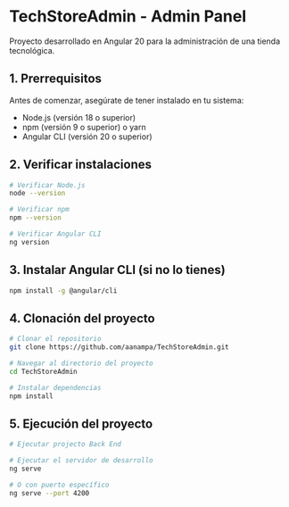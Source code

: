 # TechStoreAdmin - Admin Panel

Proyecto desarrollado en Angular 20 para la administración de una tienda tecnológica.

## 1. Prerrequisitos

Antes de comenzar, asegúrate de tener instalado en tu sistema:
- Node.js (versión 18 o superior)
- npm (versión 9 o superior) o yarn
- Angular CLI (versión 20 o superior)


## 2. Verificar instalaciones
```bash
# Verificar Node.js
node --version

# Verificar npm
npm --version

# Verificar Angular CLI
ng version
```

## 3. Instalar Angular CLI (si no lo tienes)

```bash
npm install -g @angular/cli
```
## 4. Clonación del proyecto

```bash
# Clonar el repositorio
git clone https://github.com/aanampa/TechStoreAdmin.git

# Navegar al directorio del proyecto
cd TechStoreAdmin

# Instalar dependencias
npm install
```
## 5. Ejecución del proyecto

```bash
# Ejecutar projecto Back End

# Ejecutar el servidor de desarrollo
ng serve

# O con puerto específico
ng serve --port 4200
```

